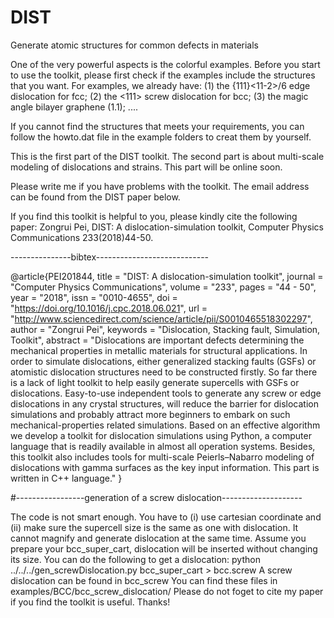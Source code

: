 # DIST
Generate atomic structures for common defects in materials

One of the very powerful aspects is the colorful examples. Before you start to use the toolkit, please first check if the examples include the structures that you want. For examples, we already have:
(1) the {111}<11-2>/6 edge dislocation for fcc;
(2) the <111> screw dislocation for bcc;
(3) the magic angle bilayer graphene (1.1);
....

If you cannot find the structures that meets your requirements, you can follow the howto.dat file in the example folders to creat them by yourself.

This is the first part of the DIST toolkit. The second part is about multi-scale modeling of dislocations and strains. This part will be online soon.

Please write me if you have problems with the toolkit. The email address can be found from the DIST paper below.

If you find this toolkit is helpful to you, please kindly cite the following paper:
Zongrui Pei, DIST: A dislocation-simulation toolkit, Computer Physics Communications 233(2018)44-50.

---------------bibtex----------------------------

@article{PEI201844,
title = "DIST: A dislocation-simulation toolkit",
journal = "Computer Physics Communications",
volume = "233",
pages = "44 - 50",
year = "2018",
issn = "0010-4655",
doi = "https://doi.org/10.1016/j.cpc.2018.06.021",
url = "http://www.sciencedirect.com/science/article/pii/S0010465518302297",
author = "Zongrui Pei",
keywords = "Dislocation, Stacking fault, Simulation, Toolkit",
abstract = "Dislocations are important defects determining the mechanical properties in metallic materials for structural applications. In order to simulate dislocations, either generalized stacking faults (GSFs) or atomistic dislocation structures need to be constructed firstly. So far there is a lack of light toolkit to help easily generate supercells with GSFs or dislocations. Easy-to-use independent tools to generate any screw or edge dislocations in any crystal structures, will reduce the barrier for dislocation simulations and probably attract more beginners to embark on such mechanical-properties related simulations. Based on an effective algorithm we develop a toolkit for dislocation simulations using Python, a computer language that is readily available in almost all operation systems. Besides, this toolkit also includes tools for multi-scale Peierls–Nabarro modeling of dislocations with gamma surfaces as the key input information. This part is written in C++ language."
}


#-----------------generation of a screw dislocation--------------------

The code is not smart enough. You have to (i) use cartesian coordinate and (ii) make sure the supercell size is the same as one with dislocation. It cannot magnify and generate dislocation at the same time. Assume you prepare your bcc_super_cart, dislocation will be inserted without changing its size. You can do the following to get a dislocation:
python ../../../gen_screwDislocation.py bcc_super_cart > bcc.screw 
A screw dislocation can be found in bcc_screw
You can find these files in examples/BCC/bcc_screw_dislocation/
Please do not foget to cite my paper if you find the toolkit is useful. Thanks!

